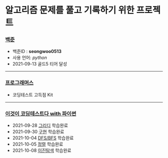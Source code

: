 # 알고리즘 문제를 풀고 기록하기 위한 프로젝트

### [백준](https://github.com/seong-wooo/Algorithm_Study/tree/main/%EB%B0%B1%EC%A4%80)
- 백준ID : **seongwoo0513**
- 사용 언어: *python*
- 2021-09-13 골드5 티어 달성

___

### [프로그래머스](https://github.com/seong-wooo/Algorithm_Study/tree/main/%ED%94%84%EB%A1%9C%EA%B7%B8%EB%9E%98%EB%A8%B8%EC%8A%A4)
- 코딩테스트 고득점 Kit

___

### [이것이 코딩테스트다 with 파이썬](https://github.com/seong-wooo/Algorithm_Study/tree/main/%EC%9D%B4%EC%BD%94%ED%85%8C2021)
- 2021-09-28 [그리디](https://github.com/seong-wooo/Algorithm_Study/tree/main/%EC%9D%B4%EC%BD%94%ED%85%8C2021/%EA%B7%B8%EB%A6%AC%EB%94%94) 학습완료
- 2021-09-30 [구현](https://github.com/seong-wooo/Algorithm_Study/tree/main/%EC%9D%B4%EC%BD%94%ED%85%8C2021/%EA%B5%AC%ED%98%84) 학습완료
- 2021-10-04 [DFS/BFS](https://github.com/seong-wooo/Algorithm_Study/tree/main/%EC%9D%B4%EC%BD%94%ED%85%8C2021/DFS_BFS) 학습완료
- 2021-10-05 [정렬](https://github.com/seong-wooo/Algorithm_Study/tree/main/%EC%9D%B4%EC%BD%94%ED%85%8C2021/%EC%A0%95%EB%A0%AC) 학습완료
- 2021-10-08 [이진탐색](https://github.com/seong-wooo/Algorithm_Study/tree/main/%EC%9D%B4%EC%BD%94%ED%85%8C2021/%EC%9D%B4%EC%A7%84%ED%83%90%EC%83%89) 학습완료